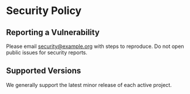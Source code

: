 # Security Policy

## Reporting a Vulnerability

Please email security@example.org with steps to reproduce. Do not open public issues for security reports.

## Supported Versions

We generally support the latest minor release of each active project.
